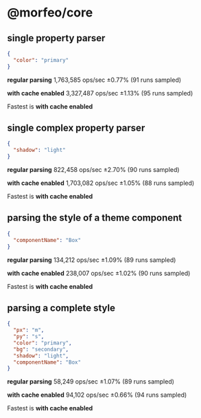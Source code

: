 # @morfeo/core

## single property parser

```json
{
  "color": "primary"
}
```

**regular parsing**  1,763,585 ops/sec ±0.77% (91 runs sampled)

**with cache enabled**  3,327,487 ops/sec ±1.13% (95 runs sampled)

Fastest is **with cache enabled**


## single complex property parser

```json
{
  "shadow": "light"
}
```

**regular parsing**  822,458 ops/sec ±2.70% (90 runs sampled)

**with cache enabled**  1,703,082 ops/sec ±1.05% (88 runs sampled)

Fastest is **with cache enabled**


## parsing the style of a theme component

```json
{
  "componentName": "Box"
}
```

**regular parsing**  134,212 ops/sec ±1.09% (89 runs sampled)

**with cache enabled**  238,007 ops/sec ±1.02% (90 runs sampled)

Fastest is **with cache enabled**


## parsing a complete style

```json
{
  "px": "m",
  "py": "s",
  "color": "primary",
  "bg": "secondary",
  "shadow": "light",
  "componentName": "Box"
}
```

**regular parsing**  58,249 ops/sec ±1.07% (89 runs sampled)

**with cache enabled**  94,102 ops/sec ±0.66% (94 runs sampled)

Fastest is **with cache enabled**
